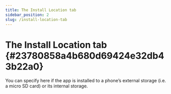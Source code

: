 ```yaml
---
title: The Install Location tab
sidebar_position: 2
slug: /install-location-tab
---
```


# The Install Location tab {#23780858a4b680d69424e32db43b22a0}

You can specify here if the app is installed to a phone’s external storage (i.e. a micro SD card) or its internal storage.

